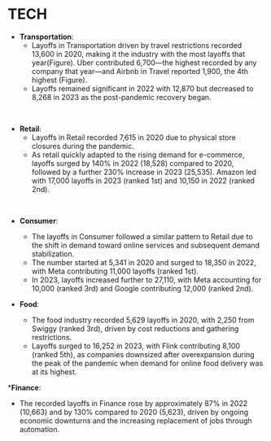 # TECH


* <strong>Transportation</strong>:
  - Layoffs in Transportation driven by travel restrictions recorded 13,600 in 2020, making it the industry with the most layoffs that year(Figure). Uber contributed 6,700—the highest recorded by any company that year—and Airbnb in Travel reported 1,900, the 4th highest (Figure).
  - Layoffs remained significant in 2022 with 12,870 but decreased to 8,268 in 2023 as the post-pandemic recovery began.
  
<br/>


* <strong>Retail</strong>:
   - Layoffs in Retail recorded 7,615 in 2020 due to physical store closures during the pandemic. 
   - As retail quickly adapted to the rising demand for e-commerce, layoffs surged by 140% in 2022 (18,528) compared to 2020, followed by a further 230% increase in 2023 (25,535). Amazon led with 17,000 layoffs in 2023 (ranked 1st) and 10,150 in 2022 (ranked 2nd).


<br/>

* <strong>Consumer</strong>:
  - The layoffs in Consumer followed a similar pattern to Retail due to the shift in demand toward online services and subsequent demand stabilization. 
  - The number started at 5,341 in 2020 and surged to 18,350 in 2022, with Meta contributing 11,000 layoffs (ranked 1st). 
  - In 2023, layoffs increased further to 27,110, with Meta accounting for 10,000 (ranked 3rd) and Google contributing 12,000 (ranked 2nd).  




* <strong>Food</strong>: <br/>
  - The food industry recorded 5,629 layoffs in 2020, with 2,250 from Swiggy (ranked 3rd), driven by cost reductions and gathering restrictions.
  - Layoffs surged to 16,252 in 2023, with Flink contributing 8,100 (ranked 5th), as companies downsized after overexpansion during the peak of the pandemic when demand for online food delivery was at its highest.

*<strong>Finance</strong>:
  - The recorded layoffs in Finance rose by approximately 87% in 2022 (10,663) and by 130% compared to 2020 (5,623), driven by ongoing economic downturns and the increasing replacement of jobs through automation.


